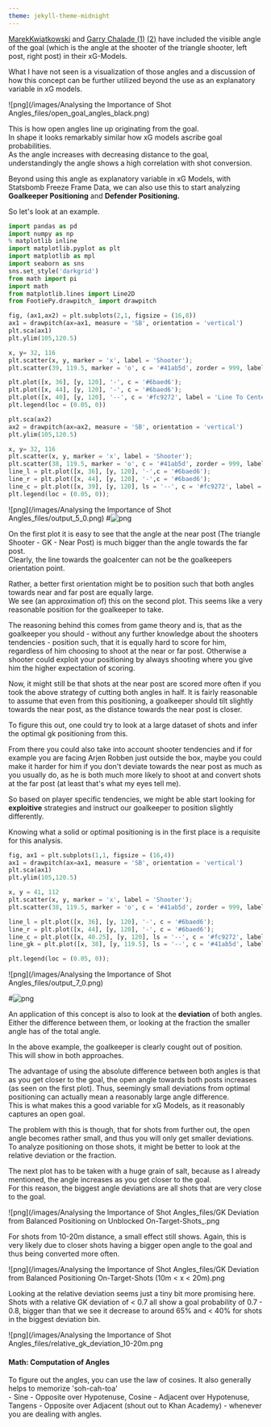 ```yaml
---
theme: jekyll-theme-midnight
---
```

[MarekKwiatkowski](https://statsbomb.com/2017/07/quantifying-finishing-skill/) and [Garry Chalade (1)](http://business-analytic.co.uk/blog/evaluating-expected-goals-models/) [(2)](http://business-analytic.co.uk/blog/assessing-expected-goals-models-part-2-anatomy-of-a-big-chance/) have included the visible angle of the goal (which is the angle at the shooter of the triangle shooter, left post, right post) in their xG-Models.

What I have not seen is a visualization of those angles and a discussion of how this concept can be further utilized beyond the use as an explanatory variable in xG models.

![png](/images/Analysing the Importance of Shot Angles_files/open_goal_angles_black.png)


This is how open angles line up originating from the goal.<br>
In shape it looks remarkably similar how xG models ascribe goal probabilities.<br>
As the angle increases with decreasing distance to the goal, understandingly the angle shows a high correlation with shot conversion.

Beyond using this angle as explanatory variable in xG Models, with Statsbomb Freeze Frame Data, we can also use this to start analyzing <b>Goalkeeper Positioning</b> and <b>Defender Positioning.</b>

So let's look at an example.


```python
import pandas as pd
import numpy as np
% matplotlib inline
import matplotlib.pyplot as plt
import matplotlib as mpl
import seaborn as sns
sns.set_style('darkgrid')
from math import pi
import math
from matplotlib.lines import Line2D
from FootiePy.drawpitch_ import drawpitch
```


```python
fig, (ax1,ax2) = plt.subplots(2,1, figsize = (16,8))
ax1 = drawpitch(ax=ax1, measure = 'SB', orientation = 'vertical')
plt.sca(ax1)
plt.ylim(105,120.5)

x, y= 32, 116
plt.scatter(x, y, marker = 'x', label = 'Shooter');
plt.scatter(39, 119.5, marker = 'o', c = '#41ab5d', zorder = 999, label = 'Goalkeeper')

plt.plot([x, 36], [y, 120], '-', c = '#6baed6');
plt.plot([x, 44], [y, 120], '-', c = '#6baed6');
plt.plot([x, 40], [y, 120], '--', c = '#fc9272', label = 'Line To Center of Goal');
plt.legend(loc = (0.05, 0))

plt.sca(ax2)
ax2 = drawpitch(ax=ax2, measure = 'SB', orientation = 'vertical')
plt.ylim(105,120.5)

x, y= 32, 116
plt.scatter(x, y, marker = 'x', label = 'Shooter');
plt.scatter(38, 119.5, marker = 'o', c = '#41ab5d', zorder = 999, label = 'Goalkeeper')
line_l = plt.plot([x, 36], [y, 120], '-',c = '#6baed6');
line_r = plt.plot([x, 44], [y, 120], '-',c = '#6baed6');
line_c = plt.plot([x, 39], [y, 120], ls = '--', c = '#fc9272', label = 'rotated Line');
plt.legend(loc = (0.05, 0));
```

![png](/images/Analysing the Importance of Shot Angles_files/output_5_0.png)
#![png](output_5_0.png)


On the first plot it is easy to see that the angle at the near post (The triangle Shooter - GK - Near Post) is much bigger than the angle towards the far post.<br>
Clearly, the line towards the goalcenter can not be the goalkeepers orientation point.

Rather, a better first orientation might be to position such that both angles towards near and far post are equally large.<br>
We see (an approximation of) this on the second plot. This seems like a very reasonable position for the goalkeeper to take.

The reasoning behind this comes from game theory and is, that as the goalkeeper you should - without any further knowledge about the shooters tendencies - position such, that it is equally hard to score for him, regardless of him choosing to shoot at the near or far post. Otherwise a shooter could exploit your positioning by always shooting where you give him the higher expectation of scoring.<br>

Now, it might still be that shots at the near post are scored more often if you took the above strategy of cutting both angles in half. It is fairly reasonable to assume that even from this positioning, a goalkeeper should tilt slightly towards the near post, as the distance towards the near post is closer.

To figure this out, one could try to look at a large dataset of shots and infer the optimal gk positioning from this.

From there you could also take into account shooter tendencies and if for example you are facing Arjen Robben just outside the box, maybe you could make it harder for him if you don't deviate towards the near post as much as you usually do, as he is both much more likely to shoot at and convert shots at the far post (at least that's what my eyes tell me).

So based on player specific tendencies, we might be able start looking for <b>exploitive</b> strategies and instruct our goalkeeper to position slightly differently.

Knowing what a solid or optimal positioning is in the first place is a requisite for this analysis.


```python
fig, ax1 = plt.subplots(1,1, figsize = (16,4))
ax1 = drawpitch(ax=ax1, measure = 'SB', orientation = 'vertical')
plt.sca(ax1)
plt.ylim(105,120.5)

x, y = 41, 112
plt.scatter(x, y, marker = 'x', label = 'Shooter');
plt.scatter(38, 119.5, marker = 'o', c = '#41ab5d', zorder = 999, label = 'Goalkeeper')

line_l = plt.plot([x, 36], [y, 120], '-', c = '#6baed6');
line_r = plt.plot([x, 44], [y, 120], '-', c = '#6baed6');
line_c = plt.plot([x, 40.25], [y, 120], ls = '--', c = '#fc9272', label = 'rotated Line');
line_gk = plt.plot([x, 38], [y, 119.5], ls = '--', c = '#41ab5d', label = 'LineSGK');

plt.legend(loc = (0.05, 0));
```

![png](/images/Analysing the Importance of Shot Angles_files/output_7_0.png)

#![png](output_7_0.png)


An application of this concept is also to look at the <b>deviation</b> of both angles.<br> Either the difference between them, or looking at the fraction the smaller angle has of the total angle.

In the above example, the goalkeeper is clearly cought out of position.<br>
This will show in both approaches.

The advantage of using the absolute difference between both angles is that as you get closer to the goal, the open angle towards both posts increases (as seen on the first plot). Thus, seemingly small deviations from optimal positioning can actually mean a reasonably large angle difference.<br>
This is what makes this a good variable for xG Models, as it reasonably captures an open goal.

The problem with this is though, that for shots from further out, the open angle becomes rather small, and thus you will only get smaller deviations.<br>
To analyze positioning on those shots, it might be better to look at the relative deviation or the fraction.

The next plot has to be taken with a huge grain of salt, because as I already mentioned, the angle increases as you get closer to the goal.<br>
For this reason, the biggest angle deviations are all shots that are very close to the goal.<br>

![png](/images/Analysing the Importance of Shot Angles_files/GK Deviation from Balanced Positioning on Unblocked On-Target-Shots_.png

For shots from 10-20m distance, a small effect still shows. Again, this is very likely due to closer shots having a bigger open angle to the goal and thus being converted more often.

![png](/images/Analysing the Importance of Shot Angles_files/GK Deviation from Balanced Positioning On-Target-Shots (10m < x < 20m).png

Looking at the relative deviation seems just a tiny bit more promising here.<br>
Shots with a relative GK deviation of < 0.7 all show a goal probability of 0.7 - 0.8, bigger than that we see it decrease to around 65% and < 40% for shots in the biggest deviation bin.

![png](/images/Analysing the Importance of Shot Angles_files/relative_gk_deviation_10-20m.png

#### Math: Computation of Angles
To figure out the angles, you can use the law of cosines.
It also generally helps to memorize 'soh-cah-toa'<br>- Sine - Opposite over Hypotenuse, Cosine - Adjacent over Hypotenuse, Tangens - Opposite over Adjacent (shout out to Khan Academy) - whenever you are dealing with angles.
